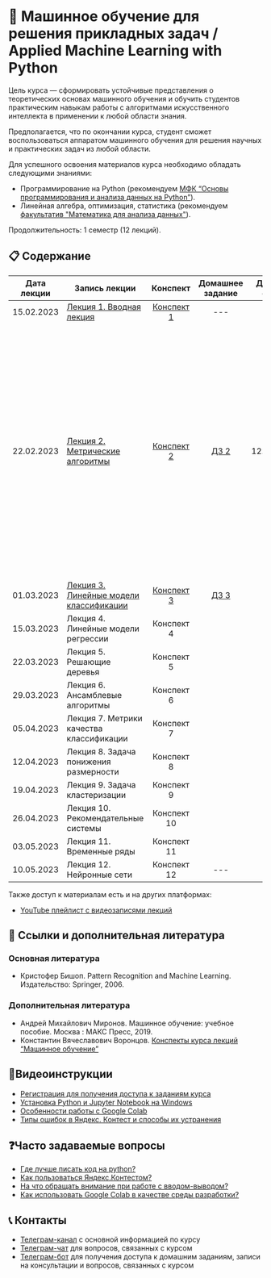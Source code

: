 # 🧠 Машинное обучение для решения прикладных задач / Applied Machine Learning with Python

Цель курса — сформировать устойчивые представления о теоретических основах машинного обучения и обучить студентов практическим навыкам работы с алгоритмами искусственного интеллекта в применении к любой области знания. 

Предполагается, что по окончании курса, студент сможет воспользоваться аппаратом машинного обучения для решения научных и практических задач из любой области.

Для успешного освоения материалов курса необходимо обладать следующими знаниями:

* Программирование на Python (рекомендуем [МФК “Основы программирования и анализа данных на Python”](https://teach-in.ru/course/python-programming-and-data-analysis-basics)).
* Линейная алгебра, оптимизация, статистика (рекомендуем [факультатив "Математика для анализа данных"](https://teach-in.ru/course/mathematics-for-data-analysis-p1)).

Продолжительность: 1 семестр (12 лекций).

## 📋 Содержание

Дата лекции | Запись лекции | Конспект | Домашнее задание | Дедлайн сдачи | Критерии
|:----:|----|:----:|:----:|:----:|----|
|15.02.2023| [Лекция 1. Вводная лекция](https://youtube.com/live/yGjpLjQk3Ug) | [Конспект 1](https://colab.research.google.com/drive/1hTgyT40O6Q-7iVVrjt4aXBkG-urvfo0W?usp=sharing) |---|---|---|
|22.02.2023| [Лекция 2. Метрические алгоритмы](https://youtube.com/live/Qf2qjdTpfK8) | [Конспект 2](https://colab.research.google.com/drive/19JVe3N1ZOqLDbV_NWTE6PbfrY6BE8Vg6?usp=sharing) | [ДЗ 2](https://contest.yandex.ru/contest/46875/problems/) | 12.03.2023 | За *тестовое задание (№1-10)* при правильном ответе - **1 балл**. Задачи: *P1.Аргументы* - **2 балла**; *P2.Оптимальный K* - **3 балла**; *P3.KNN* - **5 баллов**. Максимально 20 баллов. Домашнее задание будет **засчитано на зачет** при выполнении **от 60%** *(т.е. 12 баллов)*. **Сертификат** - при выполнении **от 80%** *(т.е. 16 баллов)*. |
|01.03.2023| [Лекция 3. Линейные модели классификации](https://www.youtube.com/live/tufpniPKvEc) | [Конспект 3](https://colab.research.google.com/drive/1xjX_YnXcRr8HSiYLByMHxEIAADqs7QES?usp=sharing) | [ДЗ 3](https://contest.yandex.ru/contest/47166/problems/) |||
|15.03.2023| Лекция 4. Линейные модели регрессии | Конспект 4 ||||
|22.03.2023| Лекция 5. Решающие деревья | Конспект 5 ||||
|29.03.2023| Лекция 6. Ансамблевые алгоритмы | Конспект 6 ||||
|05.04.2023| Лекция 7. Метрики качества классификации | Конспект 7 ||||
|12.04.2023| Лекция 8. Задача понижения размерности | Конспект 8 ||||
|19.04.2023| Лекция 9. Задача кластеризации | Конспект 9 ||||
|26.04.2023| Лекция 10. Рекомендательные системы | Конспект 10 ||||
|03.05.2023| Лекция 11. Временные ряды | Конспект 11 ||||
|10.05.2023| Лекция 12. Нейронные сети | Конспект 12 |---|---|---|

Также доступ к материалам есть и на других платформах:

* [YouTube плейлист с видеозаписями лекций](https://youtube.com/playlist?list=PL2mBTfXHM2qgLPT_viKkw5rxRObG9AL18)

## 📝 Ссылки и дополнительная литература

### Основная литература
* Кристофер Бишоп. Pattern Recognition and Machine Learning. Издательство: Springer, 2006.

### Дополнительная литература
* Андрей Михайлович Миронов. Машинное обучение: учебное пособие. Москва : МАКС Пресс, 2019.
* Константин Вячеславович Воронцов. [Конспекты курса лекций “Машинное обучение”](http://www.machinelearning.ru/wiki/index.php?title=%D0%9C%D0%B0%D1%88%D0%B8%D0%BD%D0%BD%D0%BE%D0%B5_%D0%BE%D0%B1%D1%83%D1%87%D0%B5%D0%BD%D0%B8%D0%B5_(%D0%BA%D1%83%D1%80%D1%81_%D0%BB%D0%B5%D0%BA%D1%86%D0%B8%D0%B9,_%D0%9A.%D0%92.%D0%92%D0%BE%D1%80%D0%BE%D0%BD%D1%86%D0%BE%D0%B2))

## 🎥Видеоинструкции

* [Регистрация для получения доступа к заданиям курса](https://youtu.be/R1_Xzr3Eyso )
* [Установка Python и Jupyter Notebook на Windows](https://youtu.be/fVu3OjCfVps)
* [Особенности работы с Google Colab ](https://youtu.be/Fbdisx6XUzw)
* [Типы ошибок в Яндекс. Контест и способы их устранения ](https://youtu.be/y3nRM1Wd_3M)

## ❓Часто задаваемые вопросы

* [Где лучше писать код на python?](./instructions/IDE-review.md)
* [Как пользоваться Яндекс.Контестом?](./instructions/yandex_contest.md)
* [На что обращать внимание при работе с вводом-выводом?](./instructions/input-output.md)
* [Как использовать Google Colab в качестве среды разработки?](./instructions/GoogleColab.md)

## 📞 Контакты
* [Телеграм-канал](https://t.me/+r7KAOw2PCAphYzVi) с основной информацией по курсу
* [Телеграм-чат](https://t.me/+1Wa9wucv2jQ1ZjA6) для вопросов, связанных с курсом
* [Телеграм-бот](https://t.me/msumfk_bot) для получения доступа к домашним заданиям, записи на консультации и вопросов, связанных с курсом
